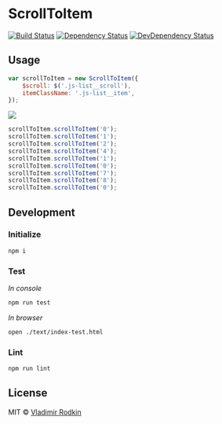 # ScrollToItem

[![Build Status][travis-image]][travis-url]
[![Dependency Status][depstat-image]][depstat-url]
[![DevDependency Status][depstat-dev-image]][depstat-dev-url]

## Usage

```javascript
var scrollToItem = new ScrollToItem({
    $scroll: $('.js-list__scroll'),
    itemClassName: '.js-list__item',
});
```

![](preview/example.png)
```javascript
scrollToItem.scrollToItem('0');
scrollToItem.scrollToItem('1');
scrollToItem.scrollToItem('2');
scrollToItem.scrollToItem('4');
scrollToItem.scrollToItem('1');
scrollToItem.scrollToItem('0');
scrollToItem.scrollToItem('7');
scrollToItem.scrollToItem('8');
scrollToItem.scrollToItem('0');
```

## Development

### Initialize
```sh
npm i
```

### Test
*In console*
```sh
npm run test
```

*In browser*
```sh
open ./text/index-test.html
```

### Lint
```sh
npm run lint
```

## License
MIT © [Vladimir Rodkin](https://github.com/VovanR)

[travis-url]: https://travis-ci.org/VovanR/scroll-to-item
[travis-image]: http://img.shields.io/travis/VovanR/scroll-to-item.svg

[depstat-url]: https://david-dm.org/VovanR/scroll-to-item
[depstat-image]: https://david-dm.org/VovanR/scroll-to-item.svg

[depstat-dev-url]: https://david-dm.org/VovanR/scroll-to-item
[depstat-dev-image]: https://david-dm.org/VovanR/scroll-to-item/dev-status.svg
